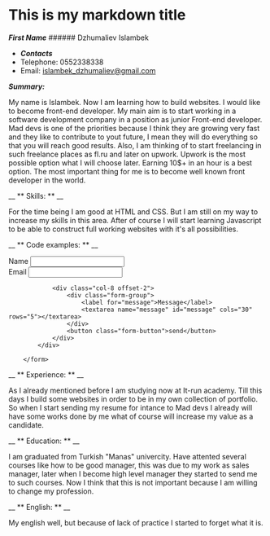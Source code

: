 # This is my markdown title

_**First Name**_  ###### Dzhumaliev Islambek
* _**Contacts**_
 * Telephone: 0552338338 
 * Email:     islambek_dzhumaliev@gmail.com

_**Summary:**_

My name is Islambek. Now I am learning how to build websites. I would like to become front-end developer.
My main aim is to start working in a software development company in a position as junior Front-end developer.
Mad devs is one of the priorities because I think they are growing very fast and they like to contribute to yout future, I mean they will do everything so that you will reach good results.
Also, I am thinking of to start freelancing in such freelance places as fl.ru and later on upwork.
Upwork is the most possible option what I will choose later. Earning 10$+ in an hour is a best option.
The most important thing for me is to become well known front developer in the world.

__ ** Skills: ** __

For the time being I am good at HTML and CSS. But I am still on my way to increase my skills in this area.
After of course I will start learning Javascript to be able to construct full working websites with it's all possibilities.

__ ** Code examples: ** __

 <form action="#">
            <div class="row">
                <div class="col-4 offset-2">
                    <div class="form-group">
                        <label for="name">Name</label>
                        <input type="text" name="name" id="name">
                    </div>
                </div>
                <div class="col-4">
                    <div class="form-group">
                        <label for="email">Email</label>
                        <input type="email" name="email" id="email">
                    </div>
                </div>

                <div class="col-8 offset-2">
                    <div class="form-group">
                        <label for="message">Message</label>
                        <textarea name="message" id="message" cols="30" rows="5"></textarea>
                    </div>
                    <button class="form-button">send</button>
                </div>
            </div>

        </form>


__ ** Experience: ** __

As I already mentioned before I am studying now at It-run academy. 
Till this days I build some websites in order to be in my own collection of portfolio.
So when I start sending my resume for intance to Mad devs I already will have some works done by me what of course will increase my value as a candidate.

__ ** Education: ** __

I am graduated from Turkish "Manas" univercity. Have attented several
courses like how to be good manager, this was due to my work as sales manager, later when I become high level manager they started to send me to such courses.
Now I think that this is not important because I am willing to change my profession.

__ ** English: ** __

My english well, but because of lack of practice I started to forget what it is.